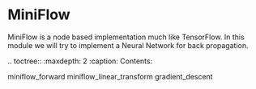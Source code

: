 MiniFlow
========

MiniFlow is a node based implementation much like TensorFlow. In this module we will try to implement a Neural Network for back propagation.


.. toctree::
   :maxdepth: 2
   :caption: Contents:

   miniflow_forward
   miniflow_linear_transform
   gradient_descent